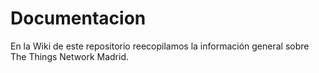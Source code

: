 # Documentacion

En la Wiki de este repositorio reecopilamos la información general sobre The Things Network Madrid.
